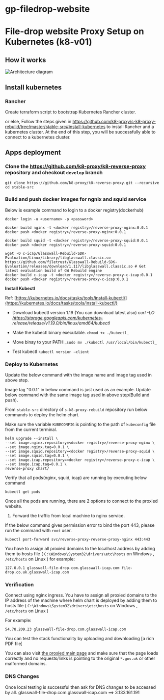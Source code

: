 # gp-filedrop-website

# File-drop website Proxy Setup on Kubernetes (k8-v01)

## How it works

![Architecture diagram](https://user-images.githubusercontent.com/20454870/98290700-b10d2300-1fb2-11eb-91d4-8fab6e5570d9.png)

## Install kubernetes

### Rancher

Create terraform script to bootstrap Kubernetes Rancher cluster.

or else, Follow the steps given in https://github.com/k8-proxy/s-k8-proxy-rebuild/tree/master/stable-src#install-kubernetes to install Rancher and a kubernetes cluster. At the end of this step, you will be successfully able to connect to a kubernetes cluster.

## Apps deployment

### Clone the https://github.com/k8-proxy/k8-reverse-proxy repository and checkout `develop` branch

```
git clone https://github.com/k8-proxy/k8-reverse-proxy.git --recursive
cd stable-src
```

### Build and push docker images for ngnix and squid service

Below is example command to login to a docker registry(dockerhub)

`docker login -u <username> -p <password>`

```
docker build nginx -t <docker registry>/reverse-proxy-nginx:0.0.1
docker push <docker registry>/reverse-proxy-nginx:0.0.1

docker build squid -t <docker registry>/reverse-proxy-squid:0.0.1
docker push <docker registry>/reverse-proxy-squid:0.0.1

wget -O c-icap/Glasswall-Rebuild-SDK-Evaluation/Linux/Library/libglasswall.classic.so https://github.com/filetrust/Glasswall-Rebuild-SDK-Evaluation/releases/download/1.117/libglasswall.classic.so # Get latest evaluation build of GW Rebuild engine
docker build c-icap -t <docker registry>/reverse-proxy-c-icap:0.0.1
docker push <docker registry>/reverse-proxy-c-icap:0.0.1
```

**Install Kubectl**

Ref: [https://kubernetes.io/docs/tasks/tools/install-kubectl/](https://kubernetes.io/docs/tasks/tools/install-kubectl/)

- Download kubectl version 1.19 (You can download latest also)
  _curl -LO https://storage.googleapis.com/kubernetes- release/release/v1.19.0/bin/linux/amd64/kubectl_

- Make the kubectl binary executable. `chmod +x ./kubectl_`
- Move binay to your PATH _`sudo mv ./kubectl /usr/local/bin/kubectl_`
- Test kubectl `kubectl version –client`

### Deploy to Kubernetes

Update the below command with the image name and image tag used in above step.

Image tag "0.0.1" in below command is just used as an example. Update below command with the same image tag used in above step(Build and push).

From `stable-src` directory of `s-k8-proxy-rebuild` repository run below commands to deploy the helm chart.

Make sure the variable `KUBECONFIG` is pointing to the path of `kubeconfig` file from the current terminal.

```
helm upgrade --install \
--set image.nginx.repository=<docker registry>/reverse-proxy-nginx \
--set image.nginx.tag=0.0.1 \
--set image.squid.repository=<docker registry>/reverse-proxy-squid \
--set image.squid.tag=0.0.1 \
--set image.icap.repository=<docker registry>/reverse-proxy-c-icap \
--set image.icap.tag=0.0.1 \
reverse-proxy chart/
```

Verify that all pods(nginx, squid, icap) are running by executing below command

```
kubectl get pods
```

Once all the pods are running, there are 2 options to connect to the proxied website.

1. Forward the traffic from local machine to nginx service.

If the below command gives permission error to bind the port 443, please run the command with `root` user.

```
kubectl port-forward svc/reverse-proxy-reverse-proxy-nginx 443:443
```

You have to assign all proxied domains to the localhost address by adding them to hosts file ( `C:\Windows\System32\drivers\etc\hosts` on Windows , `/etc/hosts` on Linux )
for example:

    127.0.0.1 glasswall-file-drop.com.glasswall-icap.com file-drop.co.uk.glasswall-icap.com

### Verification

Connect using nginx ingress.
You have to assign all proxied domains to the IP address of the machine where helm chart is deployed by adding them to hosts file ( `C:\Windows\System32\drivers\etc\hosts` on Windows , `/etc/hosts` on Linux )

For example:

```
54.78.209.23 glasswall-file-drop.com.glasswall-icap.com
```

You can test the stack functionality by uploading and downloading [a rich PDF file]

You can also visit [the proxied main page](https://www.gov.uk.glasswall-icap.com/) and make sure that the page loads correctly and no requests/links is pointing to the original `*.gov.uk` or other malformed domains.

### DNS Changes

Once local testing is successful then ask for DNS changes to be accessed by all.
glasswall-file-drop.com.glasswall-icap.com ==> 3.133.161.191

